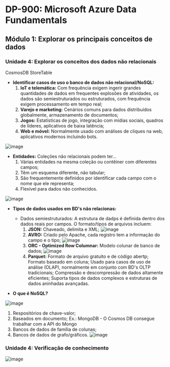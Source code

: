 # DP-900: Microsoft Azure Data Fundamentals

## Módulo 1: Explorar os principais conceitos de dados

### Unidade 4: Explorar os conceitos dos dados não relacionais

CosmosDB
StoreTable

- **Identificar casos de uso o banco de dados não relacional/NoSQL:**
  1. **IoT e telemática:** Com frequência exigem ingerir grandes quantidades de dados em frequentes explosões de atividades, os dados são semiestruturados ou estruturados, com frequência exigem processamento em tempo real;
  2. **Varejo e marketing:** Cenários comuns para dados distribuídos globalmente, armazenamento de documentos;
  3. **Jogos:** Estatísticas de jogo, integração com mídias sociais, quadros de líderes, aplicativos de baixa latência;
  4. **Web e móvel:** Normalmente usado com análises de cliques na web, aplicativos modernos incluindo bots.

![image](https://user-images.githubusercontent.com/86172286/188293688-163658f3-399b-4399-9255-99036a5821a2.png)

- **Entidades:**
Coleções não relacionais podem ter...
  1. Várias entidades na mesma coleção ou contêiner com diferentes campos;
  2. Têm um esquema diferente, não tabular;
  3. São frequentemente definidos por identificar cada campo com o nome que ele representa;
  4. Flexível para dados não conhecidos.

![image](https://user-images.githubusercontent.com/86172286/188293388-1f3d9fe6-0f49-4d2f-a02f-c9344a5b0f76.png)

- **Tipos de dados usados em BD's não relacionas:**
  - Dados semiestruturados:
    A estrutura de dadps é definida dentro dos dados reais por campos. O formato/tipos de arquivos incluem:
      1. **JSON:** Chaveado, delimita e XML;
![image](https://user-images.githubusercontent.com/86172286/188293769-c98dcc26-697b-4caf-b5ac-b1849ac16192.png)
      2. **AVRO:** Criado pelo Apache, cada registro tem a informação do campo e o tipo;
![image](https://user-images.githubusercontent.com/86172286/188293799-1874d336-0b02-4a7f-bbb5-3683646fe85e.png)
      3. **ORC - Optimized Row Columnar:** Modelo colunar de banco de dados;
![image](https://user-images.githubusercontent.com/86172286/188293847-1e28cc80-0785-4653-88e0-26acbfac9d0b.png)
      4. **Parquet:** Formato de arquivo gratuito e de código abertp; Formato baseado em coluna; Usado para casos de uso de análise (OLAP), normalmente em conjunto com BD's OLTP tradicionais; Compressão e descompressão de dados altamente eficientes; Suporta tipos de dados complexos e estruturas de dados aninhadas avançadas.
      
- **O que é NoSQL?**

![image](https://user-images.githubusercontent.com/86172286/188293975-e8a4ac30-2736-4501-8bee-aa22fc25ad8d.png)

  1. Respositórios de chave-valor;
  2. Baseados em documento; Ex.: MongoDB - O Cosmos DB consegue trabalhar com a API do Mongo
  3. Bancos de dados de família de colunas;
  4. Bancos de dados de grafo/gráficos.
  ![image](https://user-images.githubusercontent.com/86172286/188293987-ab55595a-fe4f-4e9f-9cff-65e5af5e37ec.png)

### Unidade 4: Verificação de conhecimento

![image](https://user-images.githubusercontent.com/86172286/188294069-9f6ada34-fc79-47f2-bee5-0e8bfe0d452c.png)

